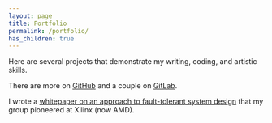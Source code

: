 ```yaml
---
layout: page
title: Portfolio
permalink: /portfolio/
has_children: true
---
```


Here are several projects that demonstrate my writing, coding, and
artistic skills.

There are more on [GitHub](https://github.com/pictographer) and
a couple on [GitLab](https://gitlab.com/pictographer).

I wrote a [whitepaper on an approach to fault-tolerant system
design](https://docs.xilinx.com/v/u/en-US/wp412_IDF_for_Fault_Tolerant_Sys)
that my group pioneered at Xilinx (now AMD).